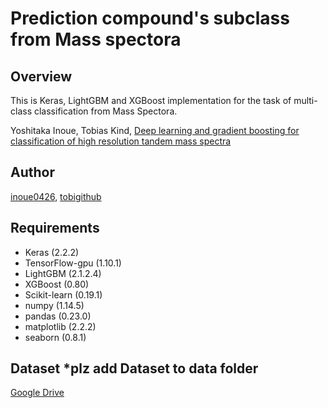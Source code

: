 # Prediction compound's subclass from Mass spectora

## Overview
This is Keras, LightGBM and XGBoost implementation for the task of multi-class classification from Mass Spectora.

Yoshitaka Inoue, Tobias Kind, [Deep learning and gradient boosting for classification of high resolution tandem mass spectra](link)

## Author
[inoue0426](https://github.com/inoue0426), 
[tobigithub](https://github.com/tobigithub)

## Requirements
- Keras (2.2.2) 
- TensorFlow-gpu (1.10.1) 
- LightGBM (2.1.2.4) 
- XGBoost (0.80) 
- Scikit-learn (0.19.1) 
- numpy (1.14.5)
- pandas (0.23.0) 
- matplotlib (2.2.2)
- seaborn (0.8.1)

## Dataset *plz add Dataset to data folder
[Google Drive](https://drive.google.com/open?id=1qssVBZe-TKuLCr53fg0DkLF_w2wU1KrU)
